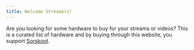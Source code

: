 ```yaml
---
title: Welcome Streamers!
---
```


Are you looking for some hardware to buy for your streams or videos? This is a curated list of hardware and by buying through this website, you support [Sorskoot](https://twitch.tv/sorskoot).

